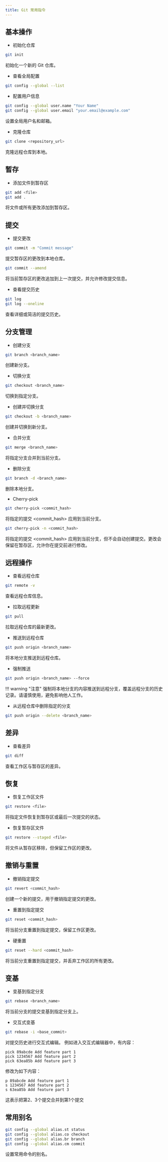 ```yaml
---
title: Git 常用指令
---
```


## 基本操作
- 初始化仓库
```bash
git init
```
初始化一个新的 Git 仓库。

- 查看全局配置
```bash
git config --global --list
```

- 配置用户信息
```bash
git config --global user.name "Your Name"
git config --global user.email "your.email@example.com"
```
设置全局用户名和邮箱。

- 克隆仓库
```bash
git clone <repository_url>
```
克隆远程仓库到本地。

## 暂存
- 添加文件到暂存区
```bash
git add <file>
git add .
```
将文件或所有更改添加到暂存区。

## 提交
- 提交更改
```bash
git commit -m "Commit message"
```
提交暂存区的更改到本地仓库。

```bash
git commit --amend
```
将当前暂存区的更改追加到上一次提交，并允许修改提交信息。

- 查看提交历史
```bash
git log
git log --oneline
```
查看详细或简洁的提交历史。

## 分支管理
- 创建分支
```bash
git branch <branch_name>
```
创建新分支。

- 切换分支
```bash
git checkout <branch_name>
```
切换到指定分支。

- 创建并切换分支
```bash
git checkout -b <branch_name>
```
创建并切换到新分支。

- 合并分支
```bash
git merge <branch_name>
```
将指定分支合并到当前分支。

- 删除分支
```bash
git branch -d <branch_name>
```
删除本地分支。

- Cherry-pick
```bash
git cherry-pick <commit_hash>
```
将指定的提交 <commit_hash> 应用到当前分支。

```bash
git cherry-pick -n <commit_hash>
```
将指定的提交 <commit_hash> 应用到当前分支，但不会自动创建提交。更改会保留在暂存区，允许你在提交前进行修改。

## 远程操作
- 查看远程仓库
```bash
git remote -v
```
查看远程仓库信息。

- 拉取远程更新
```bash
git pull
```
拉取远程仓库的最新更改。

- 推送到远程仓库
```bash
git push origin <branch_name>
```
将本地分支推送到远程仓库。

- 强制推送
```bash
git push origin <branch_name> --force
```
!!! warning "注意"
    强制将本地分支的内容推送到远程分支，覆盖远程分支的历史记录。请谨慎使用，避免影响他人工作。

- 从远程仓库中删除指定的分支
```bash
git push origin --delete <branch_name>
```


## 差异
- 查看差异
```bash
git diff
```
查看工作区与暂存区的差异。

## 恢复
- 恢复工作区文件
```bash
git restore <file>
```
将指定文件恢复到暂存区或最后一次提交的状态。

- 恢复暂存区文件
```bash
git restore --staged <file>
```
将文件从暂存区移除，但保留工作区的更改。

## 撤销与重置
- 撤销指定提交
```bash
git revert <commit_hash>
```
创建一个新的提交，用于撤销指定提交的更改。

- 重置到指定提交
```bash
git reset <commit_hash>
```
将当前分支重置到指定提交，保留工作区更改。

- 硬重置
```bash
git reset --hard <commit_hash>
```
将当前分支重置到指定提交，并丢弃工作区的所有更改。

## 变基
- 变基到指定分支
```bash
git rebase <branch_name>
```
将当前分支的提交变基到指定分支上。


- 交互式变基
```bash
git rebase -i <base_commit>
```
对提交历史进行交互式编辑。
例如进入交互式编辑器中，有内容：
```
pick 89abcde Add feature part 1
pick 1234567 Add feature part 2
pick 63ea85b Add feature part 3
```
修改为如下内容：
```
p 89abcde Add feature part 1
s 1234567 Add feature part 2
s 63ea85b Add feature part 3
```
这表示把第2、3个提交合并到第1个提交

## 常用别名
```bash
git config --global alias.st status
git config --global alias.co checkout
git config --global alias.br branch
git config --global alias.cm commit
```
设置常用命令的别名。
